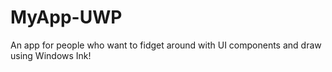 # MyApp-UWP
An app for people who want to fidget around with UI components and draw using Windows Ink!
